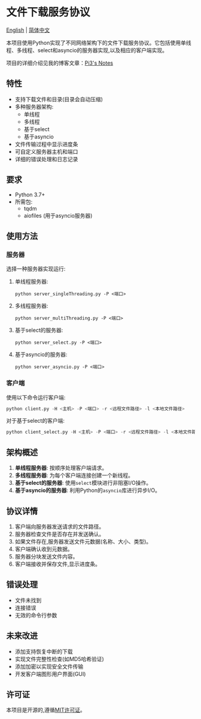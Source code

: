# 文件下载服务协议

[English](README.md) | [简体中文](README_CN.md)

本项目使用Python实现了不同网络架构下的文件下载服务协议。它包括使用单线程、多线程、select和asyncio的服务器实现,以及相应的客户端实现。

项目的详细介绍见我的博客文章：[Pi3's Notes](https://blog.pi3.fun/post/2023/12/%E4%B8%8D%E5%90%8C%E7%BD%91%E7%BB%9C%E6%9E%B6%E6%9E%84%E4%B8%8B%E6%96%87%E4%BB%B6%E4%B8%8B%E8%BD%BD%E6%9C%8D%E5%8A%A1%E5%8D%8F%E8%AE%AE%E8%AE%BE%E8%AE%A1/)

## 特性

- 支持下载文件和目录(目录会自动压缩)
- 多种服务器架构:
  - 单线程
  - 多线程
  - 基于select
  - 基于asyncio
- 文件传输过程中显示进度条
- 可自定义服务器主机和端口
- 详细的错误处理和日志记录

## 要求

- Python 3.7+
- 所需包:
  - tqdm
  - aiofiles (用于asyncio服务器)

## 使用方法

### 服务器

选择一种服务器实现运行:

1. 单线程服务器:
   ```
   python server_singleThreading.py -P <端口>
   ```

2. 多线程服务器:
   ```
   python server_multiThreading.py -P <端口>
   ```

3. 基于select的服务器:
   ```
   python server_select.py -P <端口>
   ```

4. 基于asyncio的服务器:
   ```
   python server_asyncio.py -P <端口>
   ```

### 客户端

使用以下命令运行客户端:

```python
python client.py -H <主机> -P <端口> -r <远程文件路径> -l <本地文件路径>
```

对于基于select的客户端:
```python
python client_select.py -H <主机> -P <端口> -r <远程文件路径> -l <本地文件路径>
```

## 架构概述

1. **单线程服务器**: 按顺序处理客户端请求。
2. **多线程服务器**: 为每个客户端连接创建一个新线程。
3. **基于select的服务器**: 使用`select`模块进行非阻塞I/O操作。
4. **基于asyncio的服务器**: 利用Python的`asyncio`库进行异步I/O。

## 协议详情

1. 客户端向服务器发送请求的文件路径。
2. 服务器检查文件是否存在并发送确认。
3. 如果文件存在,服务器发送文件元数据(名称、大小、类型)。
4. 客户端确认收到元数据。
5. 服务器分块发送文件内容。
6. 客户端接收并保存文件,显示进度条。

## 错误处理

- 文件未找到
- 连接错误
- 无效的命令行参数

## 未来改进

- 添加支持恢复中断的下载
- 实现文件完整性检查(如MD5哈希验证)
- 添加加密以实现安全文件传输
- 开发客户端图形用户界面(GUI)

## 许可证

本项目是开源的,遵循[MIT许可证](LICENSE)。
